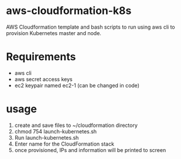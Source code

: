 # aws-cloudformation-k8s
AWS Cloudformation template and bash scripts to run using aws cli to provision Kubernetes master and node.

# Requirements
* aws cli
* aws secret access keys
* ec2 keypair named ec2-1 (can be changed in code)

# usage
1. create and save files to ~/cloudformation directory
2. chmod 754 launch-kubernetes.sh
3. Run launch-kubernetes.sh
4. Enter name for the CloudFormation stack
5. once provisioned, IPs and information will be printed to screen

